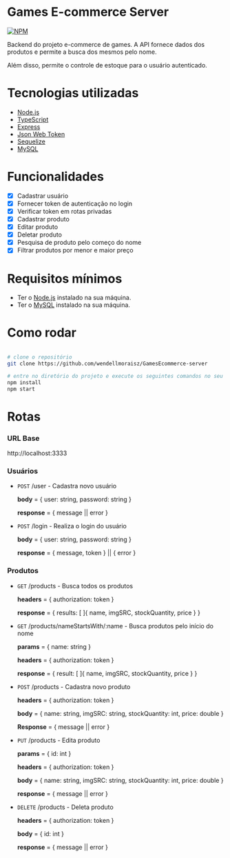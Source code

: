 # Games E-commerce Server

[![NPM](https://img.shields.io/npm/l/react)](https://github.com/wendellmoraisz/GamesEcommerce-server/blob/main/LICENSE)

Backend do projeto e-commerce de games. A API fornece dados dos produtos e permite a busca dos mesmos pelo nome.

Além disso, permite o controle de estoque para o usuário autenticado.

# Tecnologias utilizadas
- [Node.js](https://nodejs.org/en/)
- [TypeScript](https://www.typescriptlang.org/)
- [Express](https://expressjs.com/pt-br/)
- [Json Web Token](https://jwt.io/)
- [Sequelize](https://sequelize.org/)
- [MySQL](https://www.mysql.com/)

# Funcionalidades
  - [x] Cadastrar usuário
  - [x] Fornecer token de autenticação no login
  - [x] Verificar token em rotas privadas
  - [x] Cadastrar produto
  - [x] Editar produto
  - [x] Deletar produto
  - [x] Pesquisa de produto pelo começo do nome
  - [x] Filtrar produtos por menor e maior preço

# Requisitos mínimos
- Ter o [Node.js](https://nodejs.org/en/download/) instalado na sua máquina.
- Ter o [MySQL](https://dev.mysql.com/downloads/mysql/) instalado na sua máquina.

# Como rodar

```bash

# clone o repositório
git clone https://github.com/wendellmoraisz/GamesEcommerce-server

# entre no diretório do projeto e execute os seguintes comandos no seu terminal:
npm install
npm start
```
# Rotas
### URL Base
http://localhost:3333

### Usuários
- `POST` /user - Cadastra novo usuário

  **body** = { user: string, password: string }

  **response** = { message || error }
  
- `POST` /login - Realiza o login do usuário

  **body** = { user: string, password: string }
  
  **response** = { message, token } || { error }
  
### Produtos
- `GET` /products - Busca todos os produtos

  **headers** = { authorization: token }
  
  **response** = { results: [ ]{ name, imgSRC, stockQuantity, price } }

- `GET` /products/nameStartsWith/:name - Busca produtos pelo início do nome

  **params** = { name: string }
  
  **headers** = { authorization: token }
  
  **response** = { result: [ ]{ name, imgSRC, stockQuantity, price } }
  
- `POST` /products - Cadastra novo produto 
  
    **headers** = { authorization: token }
 
    **body** = { name: string, imgSRC: string, stockQuantity: int, price: double }
    
    **Response** = { message || error }
    
- `PUT` /products - Edita produto
 
    **params** = { id: int }
    
    **headers** = { authorization: token }
    
    **body** = { name: string, imgSRC: string, stockQuantity: int, price: double }
    
    **response** = { message || error }
    
- `DELETE` /products - Deleta produto

    **headers** = { authorization: token }

    **body** = { id: int }
 
    **response** = { message || error }
 

